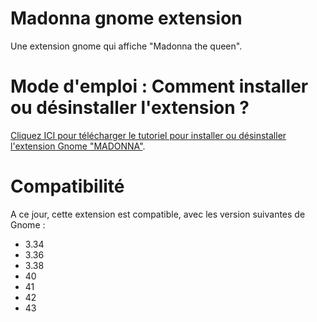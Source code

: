 # Madonna gnome extension
Une extension gnome qui affiche "Madonna the queen".

# Mode d'emploi : Comment installer ou désinstaller l'extension ?
[Cliquez ICI pour télécharger le tutoriel pour installer ou désinstaller l'extension Gnome "MADONNA"](https://github.com/WedoneOfficiel/Madonna-gnome-extension/blob/main/Comment%20installer%20ou%20d%C3%A9sinstaller%20l'extension%20Madonna.pdf).      

# Compatibilité
A ce jour, cette extension est compatible, avec les version suivantes de Gnome :
- 3.34 
- 3.36 
- 3.38 
- 40 
- 41 
- 42 
- 43
